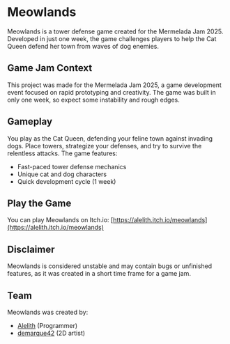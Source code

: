 # Meowlands

Meowlands is a tower defense game created for the Mermelada Jam 2025. Developed in just one week, the game challenges players to help the Cat Queen defend her town from waves of dog enemies.

## Game Jam Context
This project was made for the Mermelada Jam 2025, a game development event focused on rapid prototyping and creativity. The game was built in only one week, so expect some instability and rough edges.

## Gameplay
You play as the Cat Queen, defending your feline town against invading dogs. Place towers, strategize your defenses, and try to survive the relentless attacks. The game features:
- Fast-paced tower defense mechanics
- Unique cat and dog characters
- Quick development cycle (1 week)

## Play the Game
You can play Meowlands on Itch.io:
[https://alelith.itch.io/meowlands](https://alelith.itch.io/meowlands)

## Disclaimer
Meowlands is considered unstable and may contain bugs or unfinished features, as it was created in a short time frame for a game jam.

## Team
Meowlands was created by:
- [Alelith](https://github.com/Alelith) (Programmer)
- [demarque42](https://github.com/demarque42) (2D artist)
 
